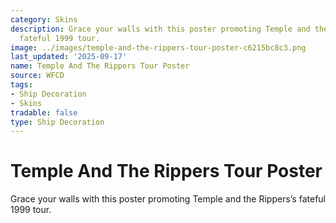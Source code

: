 ```yaml
---
category: Skins
description: Grace your walls with this poster promoting Temple and the Rippers’s
  fateful 1999 tour.
image: ../images/temple-and-the-rippers-tour-poster-c6215bc8c3.png
last_updated: '2025-09-17'
name: Temple And The Rippers Tour Poster
source: WFCD
tags:
- Ship Decoration
- Skins
tradable: false
type: Ship Decoration
---
```


# Temple And The Rippers Tour Poster

Grace your walls with this poster promoting Temple and the Rippers’s fateful 1999 tour.

